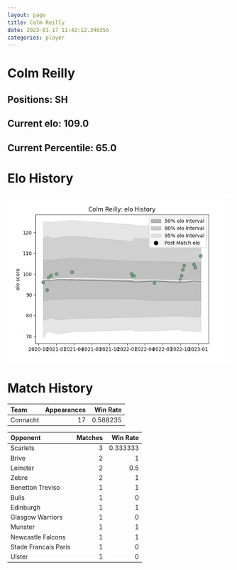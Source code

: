 ```yaml
---  
layout: page  
title: Colm Reilly  
date: 2023-01-17 11:42:12.346355  
categories: player  
---
```

# Colm Reilly

## Positions: SH

## Current elo: 109.0

## Current Percentile: 65.0

# Elo History


![elo history](history_ColmReilly.png)
# Match History


| Team     |   Appearances |   Win Rate |
|:---------|--------------:|-----------:|
| Connacht |            17 |   0.588235 |

| Opponent             |   Matches |   Win Rate |
|:---------------------|----------:|-----------:|
| Scarlets             |         3 |   0.333333 |
| Brive                |         2 |   1        |
| Leinster             |         2 |   0.5      |
| Zebre                |         2 |   1        |
| Benetton Treviso     |         1 |   1        |
| Bulls                |         1 |   0        |
| Edinburgh            |         1 |   1        |
| Glasgow Warriors     |         1 |   0        |
| Munster              |         1 |   1        |
| Newcastle Falcons    |         1 |   1        |
| Stade Francais Paris |         1 |   0        |
| Ulster               |         1 |   0        |